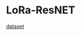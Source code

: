 # LoRa-ResNET
[dataset](https://drive.google.com/drive/folders/10b1VNQOSxpyg0Jvz1Ti2y08u2jhkPqQn?usp=sharing)
